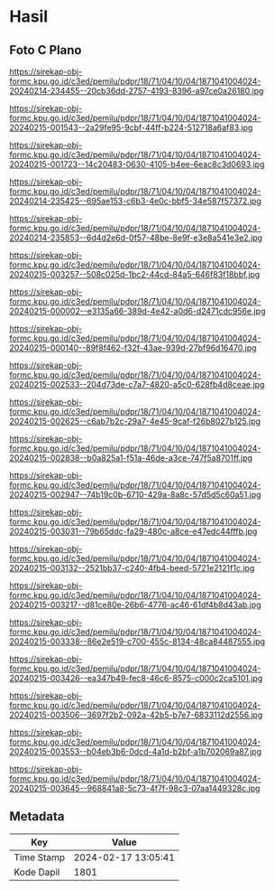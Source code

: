 # Hasil

## Foto C Plano

https://sirekap-obj-formc.kpu.go.id/c3ed/pemilu/pdpr/18/71/04/10/04/1871041004024-20240214-234455--20cb36dd-2757-4193-8396-a97ce0a26180.jpg

https://sirekap-obj-formc.kpu.go.id/c3ed/pemilu/pdpr/18/71/04/10/04/1871041004024-20240215-001543--2a29fe95-9cbf-44ff-b224-512718a6af83.jpg

https://sirekap-obj-formc.kpu.go.id/c3ed/pemilu/pdpr/18/71/04/10/04/1871041004024-20240215-001723--14c20483-0630-4105-b4ee-6eac8c3d0693.jpg

https://sirekap-obj-formc.kpu.go.id/c3ed/pemilu/pdpr/18/71/04/10/04/1871041004024-20240214-235425--695ae153-c6b3-4e0c-bbf5-34e587f57372.jpg

https://sirekap-obj-formc.kpu.go.id/c3ed/pemilu/pdpr/18/71/04/10/04/1871041004024-20240214-235853--6d4d2e6d-0f57-48be-8e9f-e3e8a541e3e2.jpg

https://sirekap-obj-formc.kpu.go.id/c3ed/pemilu/pdpr/18/71/04/10/04/1871041004024-20240215-003257--508c025d-1bc2-44cd-84a5-646f83f18bbf.jpg

https://sirekap-obj-formc.kpu.go.id/c3ed/pemilu/pdpr/18/71/04/10/04/1871041004024-20240215-000002--e3135a66-389d-4e42-a0d6-d2471cdc956e.jpg

https://sirekap-obj-formc.kpu.go.id/c3ed/pemilu/pdpr/18/71/04/10/04/1871041004024-20240215-000140--89f8f462-f32f-43ae-939d-27bf96d16470.jpg

https://sirekap-obj-formc.kpu.go.id/c3ed/pemilu/pdpr/18/71/04/10/04/1871041004024-20240215-002533--204d73de-c7a7-4820-a5c0-628fb4d8ceae.jpg

https://sirekap-obj-formc.kpu.go.id/c3ed/pemilu/pdpr/18/71/04/10/04/1871041004024-20240215-002625--c6ab7b2c-29a7-4e45-9caf-f26b8027b125.jpg

https://sirekap-obj-formc.kpu.go.id/c3ed/pemilu/pdpr/18/71/04/10/04/1871041004024-20240215-002838--b0a825a1-f51a-46de-a3ce-747f5a8701ff.jpg

https://sirekap-obj-formc.kpu.go.id/c3ed/pemilu/pdpr/18/71/04/10/04/1871041004024-20240215-002947--74b19c0b-6710-429a-8a8c-57d5d5c60a51.jpg

https://sirekap-obj-formc.kpu.go.id/c3ed/pemilu/pdpr/18/71/04/10/04/1871041004024-20240215-003031--79b65ddc-fa29-480c-a8ce-e47edc44fffb.jpg

https://sirekap-obj-formc.kpu.go.id/c3ed/pemilu/pdpr/18/71/04/10/04/1871041004024-20240215-003132--2521bb37-c240-4fb4-beed-5721e2121f1c.jpg

https://sirekap-obj-formc.kpu.go.id/c3ed/pemilu/pdpr/18/71/04/10/04/1871041004024-20240215-003217--d81ce80e-26b6-4776-ac46-61df4b8d43ab.jpg

https://sirekap-obj-formc.kpu.go.id/c3ed/pemilu/pdpr/18/71/04/10/04/1871041004024-20240215-003338--86e2e519-c700-455c-8134-48ca84487555.jpg

https://sirekap-obj-formc.kpu.go.id/c3ed/pemilu/pdpr/18/71/04/10/04/1871041004024-20240215-003426--ea347b49-fec8-46c6-8575-c000c2ca5101.jpg

https://sirekap-obj-formc.kpu.go.id/c3ed/pemilu/pdpr/18/71/04/10/04/1871041004024-20240215-003506--3697f2b2-092a-42b5-b7e7-6833112d2556.jpg

https://sirekap-obj-formc.kpu.go.id/c3ed/pemilu/pdpr/18/71/04/10/04/1871041004024-20240215-003553--b04eb3b6-0dcd-4a1d-b2bf-a1b702069a87.jpg

https://sirekap-obj-formc.kpu.go.id/c3ed/pemilu/pdpr/18/71/04/10/04/1871041004024-20240215-003645--968841a8-5c73-4f7f-98c3-07aa1449328c.jpg


## Metadata

| Key        | Value               |
| ---------- | ------------------- |
| Time Stamp | 2024-02-17 13:05:41 |
| Kode Dapil | 1801                |




